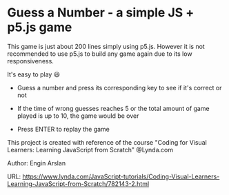 # Guess a Number - a simple JS + p5.js game

This game is just about 200 lines simply using p5.js. However it is not recommended to use p5.js to build any game again due to its low responsiveness.

It's easy to play :smiley:

- Guess a number and press its corresponding key to see if it's correct or not

- If the time of wrong guesses reaches 5 or the total amount of game played is up to 10, the game would be over

- Press ENTER to replay the game

This project is created with reference of the course "Coding for Visual Learners: Learning JavaScript from Scratch" @Lynda.com

Author: Engin Arslan

URL: https://www.lynda.com/JavaScript-tutorials/Coding-Visual-Learners-Learning-JavaScript-from-Scratch/782143-2.html
